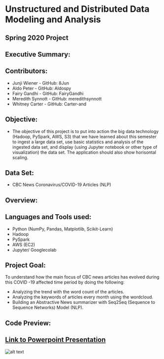 # Unstructured and Distributed Data Modeling and Analysis
## Spring 2020 Project

## Executive Summary:

## Contributors:
* Junji Wiener - GitHub: 8Jun
* Aldo Peter - GitHub: Aldospy
* Fairy Gandhi - GitHub: FairyGandhi
* Meredith Synnott - GitHub: meredithsynnott
* Whitney Carter - GitHub: Carter-and

## Objective:
* The objective of this project is to put into action the big data technology (Hadoop, PySpark, AWS, S3) that we have learned about this semester to ingest a large data set, use basic statistics and analysis of the ingested data set, and display (using Jupyter notebook or other type of visualization) the data set. The application should also show horisontal scaling.

## Data Set:
* CBC News Coronavirus/COVID-19 Articles (NLP)

## Overview:

## Languages and Tools used:
* Python (NumPy, Pandas, Matplotlib, Scikit-Learn)
* Hadoop
* PySpark
* AWS (EC2)
* Jupyter/ Googlecolab

## Project Goal:
To understand how the main focus of CBC news articles has evolved during this COVID -19 affected time period by doing the following:
  * Analyzing the trend with the word count of the articles.
  * Analyzing the keywords of articles every month using the wordcloud.
  * Building an Abstractive News summarizer with Seq2Seq (Sequence to Sequence Networks) Model (NLP).

## Code Preview:

## [Link to Powerpoint Presentation](https://docs.google.com/presentation/d/1M856902qevlkEjnDXwcTPwwivRSvBs7O22RpdGVNgZ4/edit#slide=id.p)
![alt text]()

